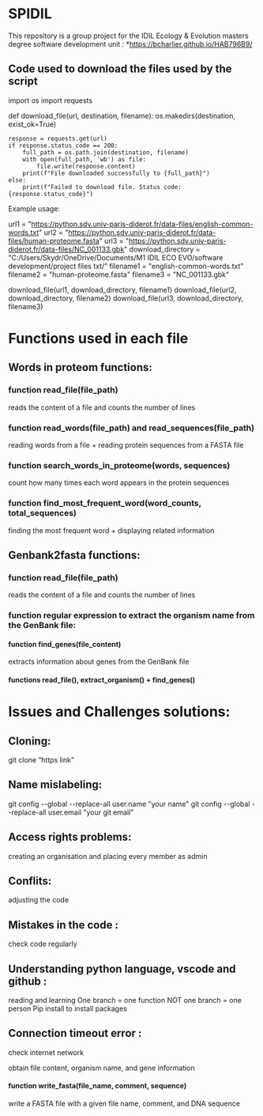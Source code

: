 # SPIDIL
This repository is a group project for the IDIL Ecology & Evolution masters degree software development unit : *https://bcharlier.github.io/HAB796B9/
## Code used to download the files used by the script

import os
import requests

def download_file(url, destination, filename):
    os.makedirs(destination, exist_ok=True)

    response = requests.get(url)
    if response.status_code == 200:
        full_path = os.path.join(destination, filename)
        with open(full_path, 'wb') as file:
            file.write(response.content)
        print(f"File downloaded successfully to {full_path}")
    else:
        print(f"Failed to download file. Status code: {response.status_code}")

Example usage:

url1 = "https://python.sdv.univ-paris-diderot.fr/data-files/english-common-words.txt"
url2 = "https://python.sdv.univ-paris-diderot.fr/data-files/human-proteome.fasta"
url3 = "https://python.sdv.univ-paris-diderot.fr/data-files/NC_001133.gbk"
download_directory = "C:/Users/Skydr/OneDrive/Documents/M1 IDIL ECO EVO/software development/project files txt/"
filename1 = "english-common-words.txt"
filename2 = "human-proteome.fasta"
filename3 = "NC_001133.gbk"

download_file(url1, download_directory, filename1)
download_file(url2, download_directory, filename2)
download_file(url3, download_directory, filename3)

# Functions used in each file

## Words in proteom functions:

### function read_file(file_path) 
reads the content of a file and counts the number of lines
### function read_words(file_path) and read_sequences(file_path) 
reading words from a file + reading protein sequences from a FASTA file
### function search_words_in_proteome(words, sequences) 
count how many times each word appears in the protein sequences
### function find_most_frequent_word(word_counts, total_sequences) 
finding the most frequent word + displaying related information
## Genbank2fasta functions:

### function read_file(file_path) 
reads the content of a file and counts the number of lines
### function regular expression to extract the organism name from the GenBank file: 
#### function find_genes(file_content) 
extracts information about genes from the GenBank file
#### functions read_file(), extract_organism() + find_genes() 

# Issues and Challenges solutions:

## Cloning:
git clone “https link”

## Name mislabeling:
git config --global --replace-all user.name "your name"
git config --global --replace-all user.email "your git email” 

## Access rights problems:
creating an organisation and placing every member as admin 

## Conflits: 
adjusting the code

## Mistakes in the code :
check code regularly

## Understanding python language, vscode and github :
reading and learning
One branch = one function NOT one branch = one person
Pip install to install packages

## Connection timeout error :
check internet network



obtain file content, organism name, and gene information
#### function write_fasta(file_name, comment, sequence) 
write a FASTA file with a given file name, comment, and DNA sequence
 
